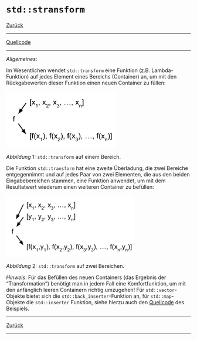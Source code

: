 ﻿# `std::stransform`

[Zurück](../../Readme.md)

---

[Quellcode](Transform.cpp)

---

*Allgemeines*:

Im Wesentlichen wendet `std::transform` eine Funktion (z.B. Lambda-Funktion) auf jedes Element eines Bereichs (Container) an,
um mit den Rückgabewerten dieser Funktion einen neuen Container zu füllen:

<img src="cpp_snippet_transform_01.svg" width="300">

*Abbildung* 1: `std::transform` auf einem Bereich.

Die Funktion `std::transform` hat eine zweite Überladung, die zwei Bereiche entgegennimmt und
auf jedes Paar von zwei Elementen, die aus den beiden Eingabebereichen stammen, eine Funktion anwendet,
um mit dem Resultatwert wiederum einen weiteren Container zu befüllen:

<img src="cpp_snippet_transform_02.svg" width="350">

*Abbildung* 2: `std::transform` auf zwei Bereichen.

*Hinweis*: Für das Befüllen des neuen Containers (das Ergebnis der &ldquo;Transformation&rdquo;)
benötigt man in jedem Fall eine Komfortfunktion, um mit den anfänglich leeren Containern 
richtig umzugehen! Für `std::vector`-Objekte bietet sich die `std::back_inserter`-Funktion an,
für `std::map`-Objekte die `std::inserter` Funktion, siehe hierzu auch den [Quellcode](Transform.cpp) des Beispiels.

---

[Zurück](../../Readme.md)

---

